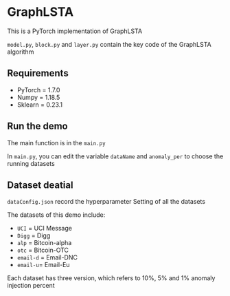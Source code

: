 # GraphLSTA
This is a PyTorch implementation of GraphLSTA

`model.py`, `block.py` and `layer.py` contain the key code of the GraphLSTA algorithm

## Requirements
* PyTorch = 1.7.0
* Numpy = 1.18.5
* Sklearn = 0.23.1

## Run the demo

The main function is in the `main.py`

In `main.py`, you can edit the variable `dataName` and `anomaly_per` to choose the running datasets

## Dataset deatial 

`dataConfig.json` record the hyperparameter Setting of all the datasets

The datasets of this demo include:
* `UCI` = UCI Message
* `Digg` = Digg
* `alp` = Bitcoin-alpha
* `otc` = Bitcoin-OTC
* `email-d` = Email-DNC
* `email-u`= Email-Eu

Each dataset has three version, which refers to 10%, 5% and 1% anomaly injection percent
